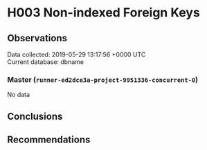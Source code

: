 # H003 Non-indexed Foreign Keys #

## Observations ##
Data collected: 2019-05-29 13:17:56 +0000 UTC  
Current database: dbname  

### Master (`runner-ed2dce3a-project-9951336-concurrent-0`) ###


No data


## Conclusions ##


## Recommendations ##

